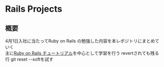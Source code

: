 # Rails Projects


## 概要

4月1日入社に当たってRuby on Rails の勉強した内容を本レポジトリにまとめていく   
主に[Ruby on Rails チュートリアル](http://railstutorial.jp/chapters/beginning?version=4.0#sec-rubygems)を中心として学習を行う
revertされても残る行
git reset --softを試す
